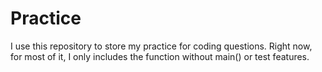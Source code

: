 # Practice

I use this repository to store my practice for coding questions. Right now, for most of it, I only includes the function without main() or test features.